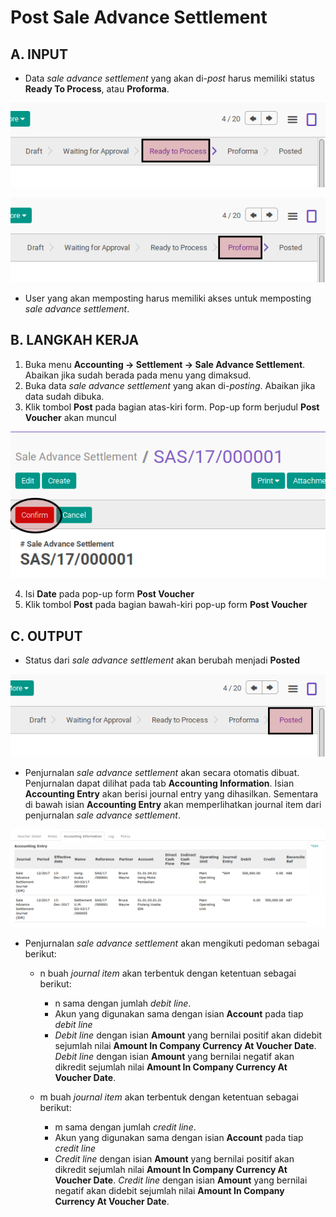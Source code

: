 # Post Sale Advance Settlement

## A. INPUT

* Data *sale advance settlement* yang akan di-*post* harus memiliki status **Ready To Process**, atau **Proforma**.

![](../../img/sale-advance-settlement/status-ready-to-process.png)

![](../../img/sale-advance-settlement/status-proforma.png)

* User yang akan memposting harus memiliki akses untuk memposting *sale advance settlement*.

## B. LANGKAH KERJA

1. Buka menu **Accounting -> Settlement -> Sale Advance Settlement**. Abaikan jika sudah berada pada menu yang dimaksud.
2. Buka data *sale advance settlement* yang akan di-*posting*. Abaikan jika data sudah dibuka.
3. Klik tombol **Post** pada bagian atas-kiri form. Pop-up form berjudul **Post Voucher**
akan muncul

![](../../img/sale-advance-settlement/tombol-confirm.png)


4. Isi **Date** pada pop-up form **Post Voucher**
5. Klik tombol **Post** pada bagian bawah-kiri pop-up form **Post Voucher**

## C. OUTPUT

* Status dari *sale advance settlement* akan berubah menjadi **Posted**

![](../../img/sale-advance-settlement/status-posted.png)

* Penjurnalan *sale advance settlement* akan secara otomatis dibuat. Penjurnalan dapat dilihat pada tab **Accounting Information**. Isian **Accounting Entry** akan berisi journal entry yang dihasilkan. Sementara di bawah isian **Accounting Entry** akan memperlihatkan journal item dari penjurnalan *sale advance settlement*.

![](../../img/sale-advance-settlement/hasil-penjurnalan.png)

* Penjurnalan *sale advance settlement* akan mengikuti pedoman sebagai berikut:

    * n buah *journal item* akan terbentuk dengan ketentuan sebagai berikut:

        * n sama dengan jumlah *debit line*.
        * Akun yang digunakan sama dengan isian **Account** pada tiap *debit line*
        * *Debit line* dengan isian **Amount** yang bernilai positif akan didebit sejumlah nilai **Amount In Company Currency At Voucher Date**. *Debit line* dengan isian **Amount** yang bernilai negatif akan dikredit sejumlah nilai **Amount In Company Currency At Voucher Date**.

    * m buah *journal item* akan terbentuk dengan ketentuan sebagai berikut:

        * m sama dengan jumlah *credit line*.
        * Akun yang digunakan sama dengan isian **Account** pada tiap *credit line*
        * *Credit line* dengan isian **Amount** yang bernilai positif akan dikredit sejumlah nilai **Amount In Company Currency At Voucher Date**. *Credit line* dengan isian **Amount** yang bernilai negatif akan didebit sejumlah nilai **Amount In Company Currency At Voucher Date**.
